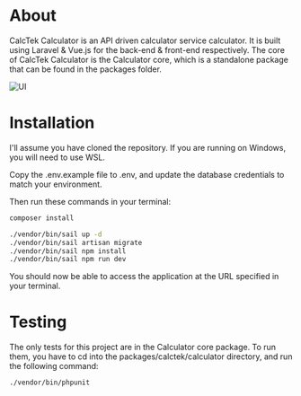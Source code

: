 # About
CalcTek Calculator is an API driven calculator service calculator. It is built using Laravel & Vue.js for the back-end & front-end respectively.
The core of CalcTek Calculator is the Calculator core, which is a standalone package that can be found in the packages folder.

![UI](https://catmemes.zip/DjaQmj)
# Installation
I'll assume you have cloned the repository. If you are running on Windows, you will need to use WSL.

Copy the .env.example file to .env, and update the database credentials to match your environment.

Then run these commands in your terminal:
```bash
composer install

./vendor/bin/sail up -d
./vendor/bin/sail artisan migrate
./vendor/bin/sail npm install
./vendor/bin/sail npm run dev
```

You should now be able to access the application at the URL specified in your terminal.

# Testing
The only tests for this project are in the Calculator core package. To run them, you have to cd into the packages/calctek/calculator directory, and run the following command:
```bash
./vendor/bin/phpunit
```
